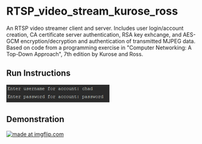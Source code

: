 # RTSP_video_stream_kurose_ross
An RTSP video streamer client and server. Includes user login/account creation, CA certificate server authentication, RSA key exhcange, and AES-GCM encryption/decryption and authentication of transmitted MJPEG data. Based on code from a programming exercise in "Computer Networking: A Top-Down Approach", 7th edition by Kurose and Ross.

## Run Instructions

![user login](https://github.com/chadbloxham/RTSP_video_stream_kurose_ross/blob/master/userLogin.PNG)

## Demonstration
<a href="https://imgflip.com/gif/3a158x"><img src="https://i.imgflip.com/3a158x.gif" title="made at imgflip.com"/></a>
